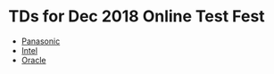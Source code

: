 # TDs for Dec 2018 Online Test Fest
* [Panasonic](Panasonic/README.md)
* [Intel](Intel/README.md)
* [Oracle](Oracle/README.md)
